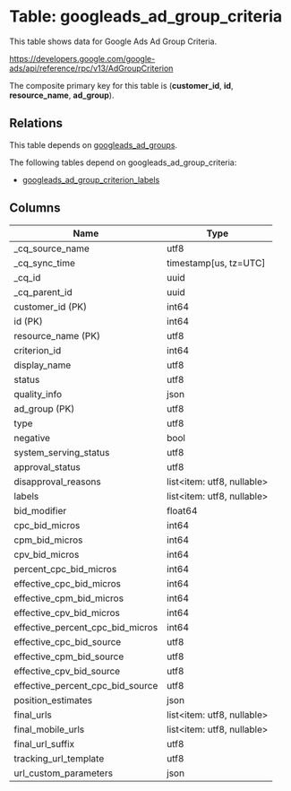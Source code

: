 # Table: googleads_ad_group_criteria

This table shows data for Google Ads Ad Group Criteria.

https://developers.google.com/google-ads/api/reference/rpc/v13/AdGroupCriterion

The composite primary key for this table is (**customer_id**, **id**, **resource_name**, **ad_group**).

## Relations

This table depends on [googleads_ad_groups](googleads_ad_groups).

The following tables depend on googleads_ad_group_criteria:
  - [googleads_ad_group_criterion_labels](googleads_ad_group_criterion_labels)

## Columns

| Name          | Type          |
| ------------- | ------------- |
|_cq_source_name|utf8|
|_cq_sync_time|timestamp[us, tz=UTC]|
|_cq_id|uuid|
|_cq_parent_id|uuid|
|customer_id (PK)|int64|
|id (PK)|int64|
|resource_name (PK)|utf8|
|criterion_id|int64|
|display_name|utf8|
|status|utf8|
|quality_info|json|
|ad_group (PK)|utf8|
|type|utf8|
|negative|bool|
|system_serving_status|utf8|
|approval_status|utf8|
|disapproval_reasons|list<item: utf8, nullable>|
|labels|list<item: utf8, nullable>|
|bid_modifier|float64|
|cpc_bid_micros|int64|
|cpm_bid_micros|int64|
|cpv_bid_micros|int64|
|percent_cpc_bid_micros|int64|
|effective_cpc_bid_micros|int64|
|effective_cpm_bid_micros|int64|
|effective_cpv_bid_micros|int64|
|effective_percent_cpc_bid_micros|int64|
|effective_cpc_bid_source|utf8|
|effective_cpm_bid_source|utf8|
|effective_cpv_bid_source|utf8|
|effective_percent_cpc_bid_source|utf8|
|position_estimates|json|
|final_urls|list<item: utf8, nullable>|
|final_mobile_urls|list<item: utf8, nullable>|
|final_url_suffix|utf8|
|tracking_url_template|utf8|
|url_custom_parameters|json|